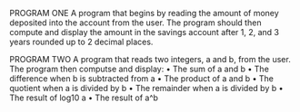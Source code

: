 PROGRAM ONE
A program that begins by reading the amount of money deposited into the account from the user. The program should then compute and display the amount in the savings account after 1, 2, and 3 years rounded up to 2 decimal places.

PROGRAM TWO
A program that reads two integers, a and b, from the user. The program then computse and display:
• The sum of a and b
• The difference when b is subtracted from a
• The product of a and b
• The quotient when a is divided by b
• The remainder when a is divided by b
• The result of log10 a
• The result of a^b

